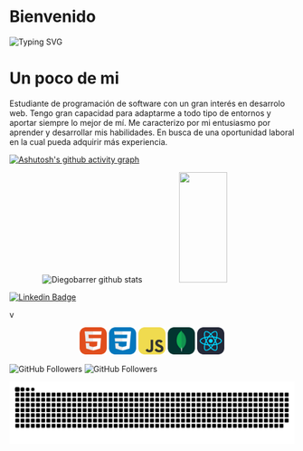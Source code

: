 # Bienvenido

![Typing SVG](https://readme-typing-svg.herokuapp.com/?color=DCD600&size=35&center=true&vCenter=true&width=1000&lines=;👋+👋;Welcome!)

<!------------------------------------------------------------------------------------------------------------------------------>
# Un poco de mi

Estudiante de programación de software con un
gran interés en desarrolo web. Tengo gran
capacidad para adaptarme a todo tipo de
entornos y aportar siempre lo mejor de mí. Me
caracterizo por mi entusiasmo por aprender y
desarrollar mis habilidades. En busca de una
oportunidad laboral en la cual pueda adquirir
más experiencia.

<!------------------------------------------------------------------------------------------------------------------------------>

[![Ashutosh's github activity graph](https://github-readme-activity-graph.vercel.app/graph?username=Diegobarrer&bg_color=0d1117&color=ffffff&line=00b3ff&point=f9fafa&area=true&hide_border=true)](https://github.com/ashutosh00710/github-readme-activity-graph)


<!------------------------------------------------------------------------------------------------------------------------------>

<div align="center">  
  <img width="49%" height="195px" src="https://github-readme-stats.vercel.app/api?username=Diegobarrer&show_icons=true&count_private=true&hide_border=true&title_color=DCD600&icon_color=DCD600&text_color=c9d1d9&bg_color=0d1117" alt="Diegobarrer github stats" /> 
  
  <img width="41%" height="195px" src="https://github-readme-stats.vercel.app/api/top-langs/?username=Diegobarrer&layout=compact&hide_border=true&title_color=DCD600&text_color=DCD600&bg_color=0d1117" />
</div> 

<!------------------------------------------------------------------------------------------------------------------------------>

[![Linkedin Badge](https://img.shields.io/badge/linkedin-%230077B5.svg?&style=for-the-badge&logo=linkedin&logoColor=white)](https://www.linkedin.com/in/juan-diego-barrera/)

<!------------------------------------------------------------------------------------------------------------------------------>
<!------------------------------------------------------------------------------------------------------------------------------>v

<p align="center"><img src="https://github.com/tandpfun/skill-icons/blob/main/icons/HTML.svg" width="48" title="HTML"> <img src="https://github.com/tandpfun/skill-icons/blob/main/icons/CSS.svg" width="48" title="CSS"> <img src="https://github.com/tandpfun/skill-icons/blob/main/icons/JavaScript.svg" width="48"  title="Javascript"> <img src="https://github.com/tandpfun/skill-icons/blob/main/icons/MongoDB.svg" width="48" title="MongoDB"> <img src="https://github.com/tandpfun/skill-icons/blob/main/icons/React-Dark.svg" width="48" title="React.Js">

<!------------------------------------------------------------------------------------------------------------------------------>
![GitHub Followers](https://img.shields.io/github/followers/Diegobarrer?style=social)
![GitHub Followers](https://img.shields.io/github/stars/Diegobarrer?style=social)
<!------------------------------------------------------------------------------------------------------------------------------>


![](https://github.com/Platane/snk/raw/output/github-contribution-grid-snake.svg)

<!------------------------------------------------------------------------------------------------------------------------------>

